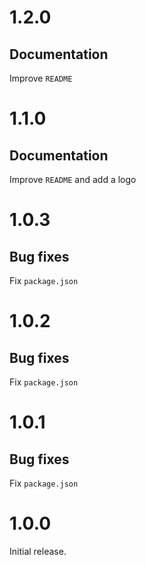 # 1.2.0

## Documentation

Improve `README`

# 1.1.0

## Documentation

Improve `README` and add a logo

# 1.0.3

## Bug fixes

Fix `package.json`

# 1.0.2

## Bug fixes

Fix `package.json`

# 1.0.1

## Bug fixes

Fix `package.json`

# 1.0.0

Initial release.
